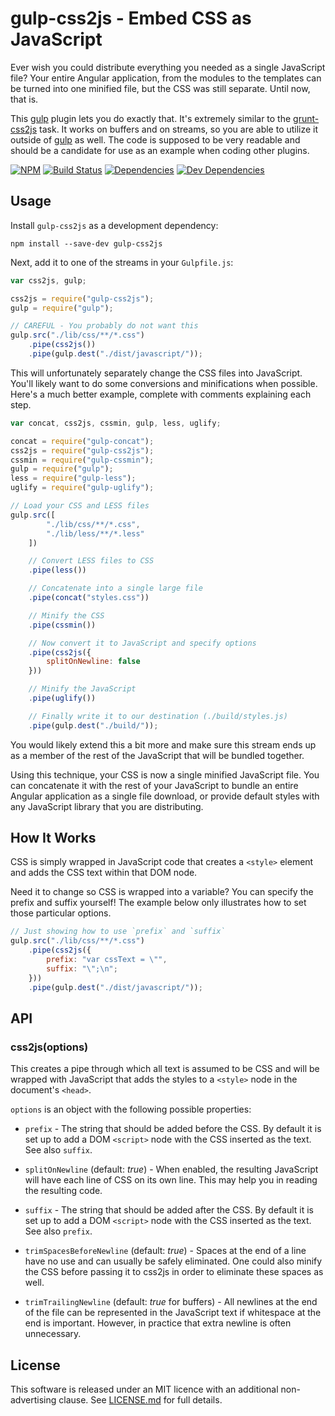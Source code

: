 gulp-css2js - Embed CSS as JavaScript
=====================================

Ever wish you could distribute everything you needed as a single JavaScript file?  Your entire Angular application, from the modules to the templates can be turned into one minified file, but the CSS was still separate.  Until now, that is.

This [gulp] plugin lets you do exactly that.  It's extremely similar to the [grunt-css2js] task.  It works on buffers and on streams, so you are able to utilize it outside of [gulp] as well.  The code is supposed to be very readable and should be a candidate for use as an example when coding other plugins.

[![NPM][npm-image]][NPM]
[![Build Status][travis-image]][Travis CI]
[![Dependencies][dependencies-image]][Dependencies]
[![Dev Dependencies][devdependencies-image]][Dev Dependencies]


Usage
-----

Install `gulp-css2js` as a development dependency:

```shell
npm install --save-dev gulp-css2js
```

Next, add it to one of the streams in your `Gulpfile.js`:

```javascript
var css2js, gulp;

css2js = require("gulp-css2js");
gulp = require("gulp");

// CAREFUL - You probably do not want this
gulp.src("./lib/css/**/*.css")
    .pipe(css2js())
    .pipe(gulp.dest("./dist/javascript/"));
```

This will unfortunately separately change the CSS files into JavaScript.  You'll likely want to do some conversions and minifications when possible.  Here's a much better example, complete with comments explaining each step.

```javascript
var concat, css2js, cssmin, gulp, less, uglify;

concat = require("gulp-concat");
css2js = require("gulp-css2js");
cssmin = require("gulp-cssmin");
gulp = require("gulp");
less = require("gulp-less");
uglify = require("gulp-uglify");

// Load your CSS and LESS files
gulp.src([
        "./lib/css/**/*.css",
        "./lib/less/**/*.less"
    ])

    // Convert LESS files to CSS
    .pipe(less())

    // Concatenate into a single large file
    .pipe(concat("styles.css"))

    // Minify the CSS
    .pipe(cssmin())

    // Now convert it to JavaScript and specify options
    .pipe(css2js({
        splitOnNewline: false
    }))

    // Minify the JavaScript
    .pipe(uglify())

    // Finally write it to our destination (./build/styles.js)
    .pipe(gulp.dest("./build/"));
```

You would likely extend this a bit more and make sure this stream ends up as a member of the rest of the JavaScript that will be bundled together.

Using this technique, your CSS is now a single minified JavaScript file.  You can concatenate it with the rest of your JavaScript to bundle an entire Angular application as a single file download, or provide default styles with any JavaScript library that you are distributing.


How It Works
------------

CSS is simply wrapped in JavaScript code that creates a `<style>` element and adds the CSS text within that DOM node.

Need it to change so CSS is wrapped into a variable?  You can specify the prefix and suffix yourself!  The example below only illustrates how to set those particular options.

```javascript
// Just showing how to use `prefix` and `suffix`
gulp.src("./lib/css/**/*.css")
    .pipe(css2js({
        prefix: "var cssText = \"",
        suffix: "\";\n";
    }))
    .pipe(gulp.dest("./dist/javascript/"));
```


API
---

### css2js(options)

This creates a pipe through which all text is assumed to be CSS and will be wrapped with JavaScript that adds the styles to a `<style>` node in the document's `<head>`.

`options` is an object with the following possible properties:

* `prefix` - The string that should be added before the CSS.  By default it is set up to add a DOM `<script>` node with the CSS inserted as the text.  See also `suffix`.

* `splitOnNewline` (default: *true*) - When enabled, the resulting JavaScript will have each line of CSS on its own line.  This may help you in reading the resulting code.

* `suffix` - The string that should be added after the CSS.  By default it is set up to add a DOM `<script>` node with the CSS inserted as the text.  See also `prefix`.

* `trimSpacesBeforeNewline` (default: *true*) - Spaces at the end of a line have no use and can usually be safely eliminated.  One could also minify the CSS before passing it to css2js in order to eliminate these spaces as well.

* `trimTrailingNewline` (default: *true* for buffers) - All newlines at the end of the file can be represented in the JavaScript text if whitespace at the end is important.  However, in practice that extra newline is often unnecessary.


License
-------

This software is released under an MIT licence with an additional non-advertising clause.  See [LICENSE.md](LICENSE.md) for full details.


[Dependencies]: https://david-dm.org/tests-always-included/gulp-css2js
[dependencies-image]: https://david-dm.org/tests-always-included/gulp-css2js.png
[Dev Dependencies]: https://david-dm.org/tests-always-included/gulp-css2js#info=devDependencies
[devdependencies-image]: https://david-dm.org/tests-always-included/gulp-css2js/dev-status.png
[grunt-css2js]: https://github.com/ragiragi/grunt-css2js
[gulp]: https://github.com/wearefractal/gulp
[NPM]: https://npmjs.org/package/gulp-css2js
[npm-image]: https://nodei.co/npm/gulp-css2js.png?downloads=true&stars=true
[Travis CI]: http://travis-ci.org/tests-always-included/gulp-css2js?branch=master
[travis-image]: https://secure.travis-ci.org/tests-always-included/gulp-css2js.png
